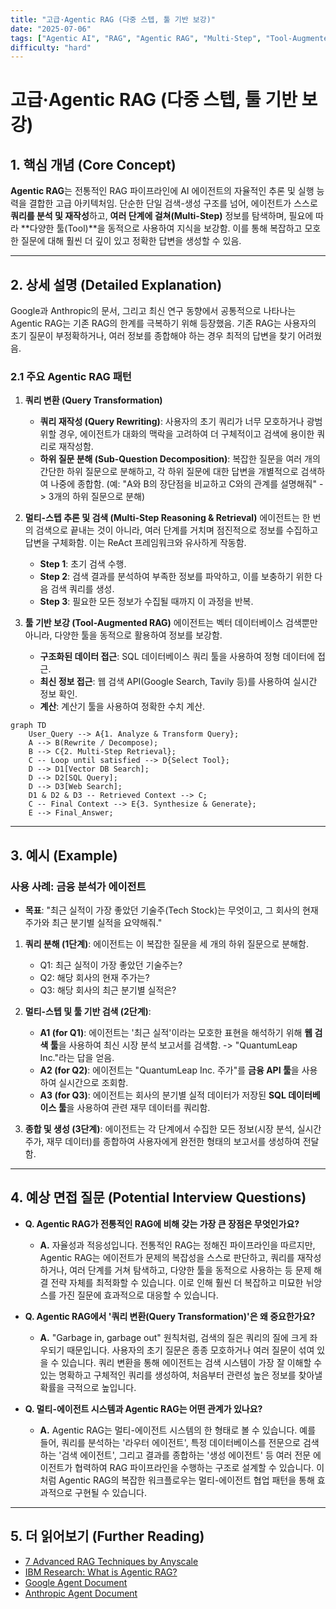 ```yaml
---
title: "고급·Agentic RAG (다중 스텝, 툴 기반 보강)"
date: "2025-07-06"
tags: ["Agentic AI", "RAG", "Agentic RAG", "Multi-Step", "Tool-Augmented"]
difficulty: "hard"
---
```


# 고급·Agentic RAG (다중 스텝, 툴 기반 보강)

## 1. 핵심 개념 (Core Concept)

**Agentic RAG**는 전통적인 RAG 파이프라인에 AI 에이전트의 자율적인 추론 및 실행 능력을 결합한 고급 아키텍처임. 단순한 단일 검색-생성 구조를 넘어, 에이전트가 스스로 **쿼리를 분석 및 재작성**하고, **여러 단계에 걸쳐(Multi-Step)** 정보를 탐색하며, 필요에 따라 **다양한 툴(Tool)**을 동적으로 사용하여 지식을 보강함. 이를 통해 복잡하고 모호한 질문에 대해 훨씬 더 깊이 있고 정확한 답변을 생성할 수 있음.

---

## 2. 상세 설명 (Detailed Explanation)

Google과 Anthropic의 문서, 그리고 최신 연구 동향에서 공통적으로 나타나는 Agentic RAG는 기존 RAG의 한계를 극복하기 위해 등장했음. 기존 RAG는 사용자의 초기 질문이 부정확하거나, 여러 정보를 종합해야 하는 경우 최적의 답변을 찾기 어려웠음.

### 2.1 주요 Agentic RAG 패턴

1.  **쿼리 변환 (Query Transformation)**
    *   **쿼리 재작성 (Query Rewriting)**: 사용자의 초기 쿼리가 너무 모호하거나 광범위할 경우, 에이전트가 대화의 맥락을 고려하여 더 구체적이고 검색에 용이한 쿼리로 재작성함.
    *   **하위 질문 분해 (Sub-Question Decomposition)**: 복잡한 질문을 여러 개의 간단한 하위 질문으로 분해하고, 각 하위 질문에 대한 답변을 개별적으로 검색하여 나중에 종합함. (예: "A와 B의 장단점을 비교하고 C와의 관계를 설명해줘" -> 3개의 하위 질문으로 분해)

2.  **멀티-스텝 추론 및 검색 (Multi-Step Reasoning & Retrieval)**
    에이전트는 한 번의 검색으로 끝내는 것이 아니라, 여러 단계를 거치며 점진적으로 정보를 수집하고 답변을 구체화함. 이는 ReAct 프레임워크와 유사하게 작동함.
    *   **Step 1**: 초기 검색 수행.
    *   **Step 2**: 검색 결과를 분석하여 부족한 정보를 파악하고, 이를 보충하기 위한 다음 검색 쿼리를 생성.
    *   **Step 3**: 필요한 모든 정보가 수집될 때까지 이 과정을 반복.

3.  **툴 기반 보강 (Tool-Augmented RAG)**
    에이전트는 벡터 데이터베이스 검색뿐만 아니라, 다양한 툴을 동적으로 활용하여 정보를 보강함.
    *   **구조화된 데이터 접근**: SQL 데이터베이스 쿼리 툴을 사용하여 정형 데이터에 접근.
    *   **최신 정보 접근**: 웹 검색 API(Google Search, Tavily 등)를 사용하여 실시간 정보 확인.
    *   **계산**: 계산기 툴을 사용하여 정확한 수치 계산.

```mermaid
graph TD
    User_Query --> A{1. Analyze & Transform Query};
    A --> B(Rewrite / Decompose);
    B --> C{2. Multi-Step Retrieval};
    C -- Loop until satisfied --> D{Select Tool};
    D --> D1[Vector DB Search];
    D --> D2[SQL Query];
    D --> D3[Web Search];
    D1 & D2 & D3 -- Retrieved Context --> C;
    C -- Final Context --> E{3. Synthesize & Generate};
    E --> Final_Answer;
```

---

## 3. 예시 (Example)

### 사용 사례: 금융 분석가 에이전트

*   **목표**: "최근 실적이 가장 좋았던 기술주(Tech Stock)는 무엇이고, 그 회사의 현재 주가와 최근 분기별 실적을 요약해줘."

1.  **쿼리 분해 (1단계)**: 에이전트는 이 복잡한 질문을 세 개의 하위 질문으로 분해함.
    *   Q1: 최근 실적이 가장 좋았던 기술주는?
    *   Q2: 해당 회사의 현재 주가는?
    *   Q3: 해당 회사의 최근 분기별 실적은?

2.  **멀티-스텝 및 툴 기반 검색 (2단계)**:
    *   **A1 (for Q1)**: 에이전트는 '최근 실적'이라는 모호한 표현을 해석하기 위해 **웹 검색 툴**을 사용하여 최신 시장 분석 보고서를 검색함. -> "QuantumLeap Inc."라는 답을 얻음.
    *   **A2 (for Q2)**: 에이전트는 "QuantumLeap Inc. 주가"를 **금융 API 툴**을 사용하여 실시간으로 조회함.
    *   **A3 (for Q3)**: 에이전트는 회사의 분기별 실적 데이터가 저장된 **SQL 데이터베이스 툴**을 사용하여 관련 재무 데이터를 쿼리함.

3.  **종합 및 생성 (3단계)**: 에이전트는 각 단계에서 수집한 모든 정보(시장 분석, 실시간 주가, 재무 데이터)를 종합하여 사용자에게 완전한 형태의 보고서를 생성하여 전달함.

---

## 4. 예상 면접 질문 (Potential Interview Questions)

*   **Q. Agentic RAG가 전통적인 RAG에 비해 갖는 가장 큰 장점은 무엇인가요?**
    *   **A.** 자율성과 적응성입니다. 전통적인 RAG는 정해진 파이프라인을 따르지만, Agentic RAG는 에이전트가 문제의 복잡성을 스스로 판단하고, 쿼리를 재작성하거나, 여러 단계를 거쳐 탐색하고, 다양한 툴을 동적으로 사용하는 등 문제 해결 전략 자체를 최적화할 수 있습니다. 이로 인해 훨씬 더 복잡하고 미묘한 뉘앙스를 가진 질문에 효과적으로 대응할 수 있습니다.

*   **Q. Agentic RAG에서 '쿼리 변환(Query Transformation)'은 왜 중요한가요?**
    *   **A.** "Garbage in, garbage out" 원칙처럼, 검색의 질은 쿼리의 질에 크게 좌우되기 때문입니다. 사용자의 초기 질문은 종종 모호하거나 여러 질문이 섞여 있을 수 있습니다. 쿼리 변환을 통해 에이전트는 검색 시스템이 가장 잘 이해할 수 있는 명확하고 구체적인 쿼리를 생성하여, 처음부터 관련성 높은 정보를 찾아낼 확률을 극적으로 높입니다.

*   **Q. 멀티-에이전트 시스템과 Agentic RAG는 어떤 관계가 있나요?**
    *   **A.** Agentic RAG는 멀티-에이전트 시스템의 한 형태로 볼 수 있습니다. 예를 들어, 쿼리를 분석하는 '라우터 에이전트', 특정 데이터베이스를 전문으로 검색하는 '검색 에이전트', 그리고 결과를 종합하는 '생성 에이전트' 등 여러 전문 에이전트가 협력하여 RAG 파이프라인을 수행하는 구조로 설계할 수 있습니다. 이처럼 Agentic RAG의 복잡한 워크플로우는 멀티-에이전트 협업 패턴을 통해 효과적으로 구현될 수 있습니다.

---

## 5. 더 읽어보기 (Further Reading)

*   [7 Advanced RAG Techniques by Anyscale](https://www.anyscale.com/blog/a-comprehensive-guide-for-building-rag-with-llms-part-1)
*   [IBM Research: What is Agentic RAG?](https://research.ibm.com/blog/what-is-agentic-rag)
*   [Google Agent Document](/docs/assets/files/agentic-ai/google_agent.md)
*   [Anthropic Agent Document](/docs/assets/files/agentic-ai/anthropic_building_effective_ai_agents.md)